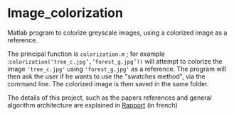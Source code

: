 # Image_colorization
Matlab program to colorize greyscale images, using a colorized image as a reference.

The principal function is `colorization.m` ; for example :`colorization(‘tree_c.jpg’,’forest_g.jpg’))` will attempt to colorize the image `'tree_c.jpg'` using `'forest_g.jpg'` as a reference. The program will then ask the user if he wants to use the "swatches method", via the command line. The colorized image is then saved in the same folder.

The details of this project, such as the papers references and general algorithm architecture are explained in [Rapport](https://github.com/petious/Image_colorization/blob/master/Rapport.pdf) (in french)




